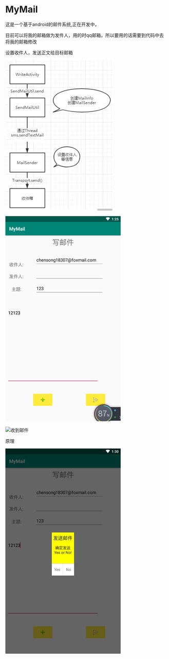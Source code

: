 # MyMail
这是一个基于android的邮件系统,正在开发中，

目前可以将我的邮箱做为发件人，用的时qq邮箱，所以要用的话需要到代码中去将我的邮箱修改

设置收件人，发送正文给目标邮箱

![发邮件](https://github.com/15574946385/MyMail/blob/master/img/%E5%8F%91%E9%80%81%E9%82%AE%E4%BB%B6%E5%8E%9F%E7%90%86.png)

![确定发送](https://github.com/15574946385/MyMail/blob/master/img/%E5%8F%91%E9%82%AE%E4%BB%B6.png
)

![收到邮件](Chttps://github.com/15574946385/MyMail/blob/master/img/%E6%94%B6%E5%88%B0%E9%82%AE%E4%BB%B6.png
)



原理

![1556516219769](https://github.com/15574946385/MyMail/blob/master/img/%E7%A1%AE%E5%AE%9A%E5%8F%91%E9%80%81.png)
